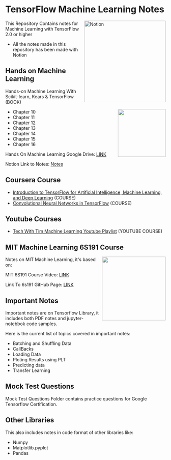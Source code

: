 # TensorFlow Machine Learning Notes

<img alt="Notion" width=256px align="right" src="https://i.imgur.com/OawEvAj.png">

This Repository Contains notes for Machine Learning with TensorFlow 2.0 or higher
- All the notes made in this repository has been made with Notion

## Hands on Machine Learning

Hands-on Machine Learning With Scikit-learn, Kears & TensorFlow (BOOK)

<img src="https://i.imgur.com/h46osOG.jpg" width=150px align="right">

- Chapter 10
- Chapter 11
- Chapter 12
- Chapter 13
- Chapter 14
- Chapter 15
- Chapter 16

Hands On Machine Learning Google Drive: [LINK](https://drive.google.com/drive/folders/1F54WeLEH5TakIfzDZCkVBDiyKAEvFRz3?usp=sharing)

Notion Link to Notes: [Notes](https://www.notion.so/Hands-on-Machine-Learning-with-Scikit-Learn-Keras-TensorFlow-Notes-da9f18c2ae3048079809a8f04ef18180)

## Coursera Course

- [Introduction to TensorFlow for Artificial Intelligence, Machine Learning, and Deep Learning](https://www.coursera.org/learn/introduction-tensorflow) (COURSE)
- [Convolutional Neural Networks in TensorFlow](https://www.coursera.org/learn/convolutional-neural-networks-tensorflow) (COURSE)

## Youtube Courses

- [Tech With Tim Machine Learning Youtube Playlist](https://www.youtube.com/watch?v=ujTCoH21GlA&list=PLzMcBGfZo4-mP7qA9cagf68V06sko5otr) (YOUTUBE COURSE)

## MIT Machine Learning 6S191 Course

<img src="https://i.imgur.com/cDtTsgt.png" width=200px align="right">

Notes on MIT Machine Learning, it's based on:

MIT 6S191 Course Video: [LINK](https://www.youtube.com/watch?v=njKP3FqW3Sk&list=PLtBw6njQRU-rwp5__7C0oIVt26ZgjG9NI&ab_channel=AlexanderAmini)

Link To 6s191 GitHub Page: [LINK](https://github.com/aamini/introtodeeplearning)

## Important Notes

Important notes are on Tensorflow Library, it includes both PDF notes and jupyter-notebbok code samples.

Here is the current list of topics covered in important notes:

- Batching and Shuffling Data
- CallBacks
- Loading Data
- Ploting Results using PLT
- Predicting data
- Transfer Learning

## Mock Test Questions

Mock Test Questions Folder contains practice questions for Google Tensorflow Certification. 

## Other Libraries

This also includes notes in code format of other libraries like:
- Numpy
- Matplotlib.pyplot
- Pandas
